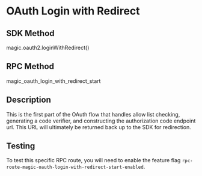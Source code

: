 # OAuth Login with Redirect

## SDK Method

magic.oauth2.loginWithRedirect()

## RPC Method

magic_oauth_login_with_redirect_start

## Description

This is the first part of the OAuth flow that handles allow list checking, generating a code verifier, and constructing the authorization code endpoint url. This URL will ultimately be returned back up to the SDK for redirection.

## Testing

To test this specific RPC route, you will need to enable the feature flag `rpc-route-magic-oauth-login-with-redirect-start-enabled`.
